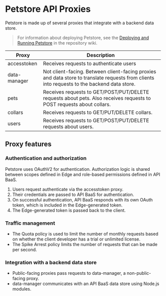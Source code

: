 # Petstore API Proxies

Petstore is made up of several proxies that integrate with a backend data store.

> For information about deploying Petstore, see the [Deploying and Running Petstore](https://github.com/apigee/streetcarts/wiki/Deploying-and-Running) in the repository wiki.

| Proxy | Description | 
| --- | --- |
| accesstoken | Receives requests to authenticate users |
| data-manager | Not client-facing. Between client-facing proxies and data store to translate requests from clients into requests to the backend data store. |
| pets | Receives requests to GET/POST/PUT/DELETE requests about pets. Also receives requests to POST requests about collars. |
| collars | Receives requests to GET/PUT/DELETE collars. |
| users | Receives requests to GET/POST/PUT/DELETE requests about users. |

## Proxy features 

### Authentication and authorization

Petstore uses OAuthV2 for authentication. Authorization logic is shared between scopes defined in Edge and role-based permissions defined in API BaaS.

1. Users request authenticate via the accesstoken proxy.
2. Their credentials are passed to API BaaS for authentication.
3. On successful authentication, API BaaS responds with its own OAuth token, which is included in the Edge-generated token.
4. The Edge-generated token is passed back to the client.

### Traffic management

* The Quota policy is used to limit the number of monthly requests based on whether the client developer has a trial or unlimited license.
* The Spike Arrest policy limits the number of requests that can be made per second.

### Integration with a backend data store

* Public-facing proxies pass requests to data-manager, a non-public-facing proxy.
* data-manager communicates with an API BaaS data store using Node.js modules.
